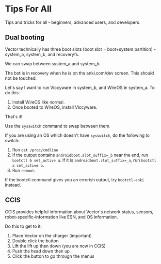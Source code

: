 # Tips For All

Tips and tricks for all - beginners, advanced users, and developers.

## Dual booting

Vector technically has three boot slots (boot slot = boot+system partition) - system_a, system_b, and recoveryfs.

We can swap between system_a and system_b.

The bot is in recovery when he is on the anki.com/dev screen. This should not be touched.

Let's say I want to run Viccyware in system_b, and WireOS in system_a. To do this:

1. Install WireOS like normal.
2. Once booted to WireOS, install Viccyware.

That's it!

Use the `sysswitch` command to swap between them.

If you are using an OS which doesn't have `sysswitch`, do the following to switch:

1. Run `cat /proc/cmdline`
2. If the output contains `androidboot.slot_suffix=_b` near the end, run `bootctl b set_active a`. If it is `androidboot.slot_suffix=_a`, run `bootctl a set_active b`.
3. Run `reboot`.

If the bootctl command gives you an errorish output, try `bootctl-anki` instead.

## CCIS

CCIS provides helpful information about Vector's network status, sensors, robot-specific-information like ESN, and OS information.

Do this to get to it:

1. Place Vector on the charger (important)
2. Double click the button
3. Lift the lift up then down (you are now in CCIS)
4. Push the head down then up
5. Click the button to go through the menus